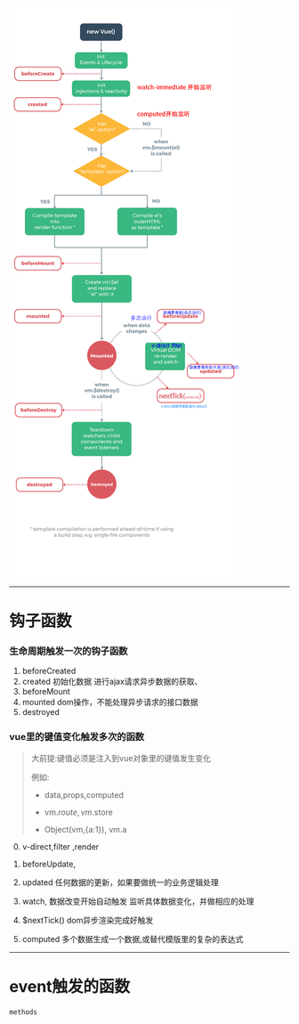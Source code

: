 ![](./1.png)

-------------------
# 钩子函数

### 生命周期触发一次的钩子函数

1. beforeCreated  
1. created  初始化数据  进行ajax请求异步数据的获取、
1. beforeMount
1. mounted   dom操作，不能处理异步请求的接口数据
1. destroyed


### vue里的键值变化触发多次的函数
> 大前提:键值必须是注入到vue对象里的键值发生变化
>
> 例如: 
>
> * data,props,computed
>
> * vm.$route, vm.$store
>
> * Object(vm,{a:1}),   vm.a

0. v-direct,filter ,render

1. beforeUpdate,
2.  updated  任何数据的更新，如果要做统一的业务逻辑处理
  
2. watch, 数据改变开始自动触发 监听具体数据变化，并做相应的处理

4. $nextTick() dom异步渲染完成好触发

3. computed 多个数据生成一个数据,或替代模版里的复杂的表达式

-------------------
# event触发的函数

```
methods
```







